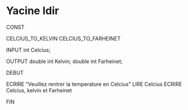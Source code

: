 # Yacine Idir

CONST

CELCIUS_TO_KELVIN
CELCIUS_TO_FARHEINET

INPUT
int Celcius;

OUTPUT
double int Kelvin;
double int Farheinet;

DEBUT

ECRIRE "Veuillez rentrer la temperature en Celcius"
LIRE Celcius
ECRIRE Celcius, kelvin et Farheinet

FIN
